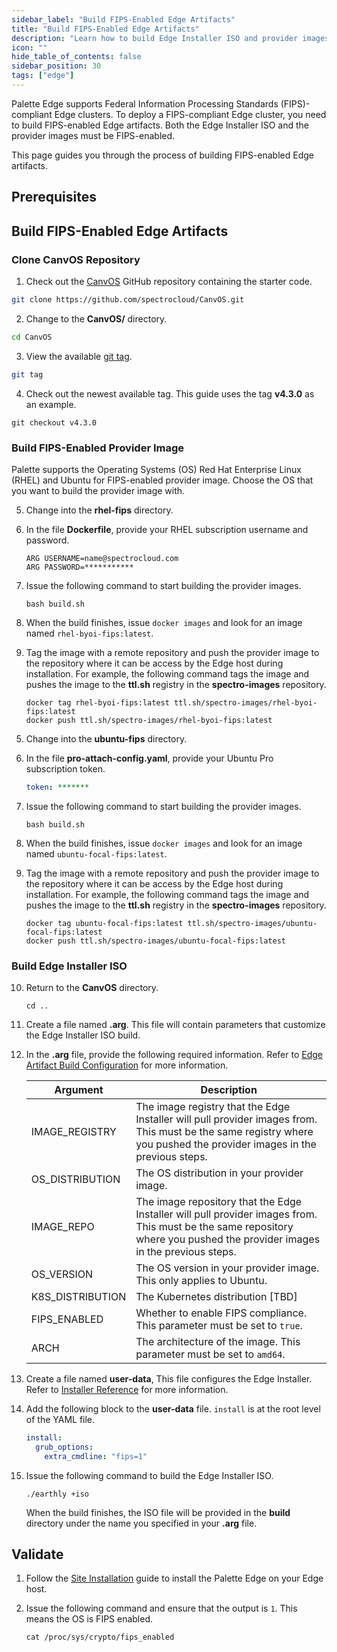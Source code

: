 ```yaml
---
sidebar_label: "Build FIPS-Enabled Edge Artifacts"
title: "Build FIPS-Enabled Edge Artifacts"
description: "Learn how to build Edge Installer ISO and provider images to install FIPS-compliant Palette Edge."
icon: ""
hide_table_of_contents: false
sidebar_position: 30
tags: ["edge"]
---
```


Palette Edge supports Federal Information Processing Standards (FIPS)-compliant Edge clusters. To deploy a
FIPS-compliant Edge cluster, you need to build FIPS-enabled Edge artifacts. Both the Edge Installer ISO and the provider
images must be FIPS-enabled.

This page guides you through the process of building FIPS-enabled Edge artifacts.

## Prerequisites

## Build FIPS-Enabled Edge Artifacts

### Clone CanvOS Repository

1. Check out the [CanvOS](https://github.com/spectrocloud/CanvOS) GitHub repository containing the starter code.

```bash
git clone https://github.com/spectrocloud/CanvOS.git
```

2. Change to the **CanvOS/** directory.

```bash
cd CanvOS
```

3. View the available [git tag](https://github.com/spectrocloud/CanvOS/tags).

```bash
git tag
```

4. Check out the newest available tag. This guide uses the tag **v4.3.0** as an example.

```shell
git checkout v4.3.0
```

### Build FIPS-Enabled Provider Image

Palette supports the Operating Systems (OS) Red Hat Enterprise Linux (RHEL) and Ubuntu for FIPS-enabled provider image.
Choose the OS that you want to build the provider image with.

<Tabs>

<TabItem label="Red Hat Enterprise Linux" value="rhel">

5. Change into the **rhel-fips** directory.

6. In the file **Dockerfile**, provide your RHEL subscription username and password.

   ```text
   ARG USERNAME=name@spectrocloud.com
   ARG PASSWORD=***********
   ```

7. Issue the following command to start building the provider images.

   ```shell
   bash build.sh
   ```

8. When the build finishes, issue `docker images` and look for an image named `rhel-byoi-fips:latest`.

9. Tag the image with a remote repository and push the provider image to the repository where it can be access by the
   Edge host during installation. For example, the following command tags the image and pushes the image to the
   **ttl.sh** registry in the **spectro-images** repository.

   ```shell
   docker tag rhel-byoi-fips:latest ttl.sh/spectro-images/rhel-byoi-fips:latest
   docker push ttl.sh/spectro-images/rhel-byoi-fips:latest
   ```

</TabItem>

<TabItem label="Ubuntu" value="ubuntu">

5. Change into the **ubuntu-fips** directory.

6. In the file **pro-attach-config.yaml**, provide your Ubuntu Pro subscription token.

   ```yaml
   token: *******
   ```

7. Issue the following command to start building the provider images.

   ```shell
   bash build.sh
   ```

8. When the build finishes, issue `docker images` and look for an image named `ubuntu-focal-fips:latest`.

9. Tag the image with a remote repository and push the provider image to the repository where it can be access by the
   Edge host during installation. For example, the following command tags the image and pushes the image to the
   **ttl.sh** registry in the **spectro-images** repository.

   ```shell
   docker tag ubuntu-focal-fips:latest ttl.sh/spectro-images/ubuntu-focal-fips:latest
   docker push ttl.sh/spectro-images/ubuntu-focal-fips:latest
   ```

</TabItem>

### Build Edge Installer ISO

10. Return to the **CanvOS** directory.

    ```shell
    cd ..
    ```

11. Create a file named **.arg**. This file will contain parameters that customize the Edge Installer ISO build.

12. In the **.arg** file, provide the following required information. Refer to
    [Edge Artifact Build Configuration](arg.md) for more information.

    | Argument         | Description                                                                                                                                                               |
    | ---------------- | ------------------------------------------------------------------------------------------------------------------------------------------------------------------------- |
    | IMAGE_REGISTRY   | The image registry that the Edge Installer will pull provider images from. This must be the same registry where you pushed the provider images in the previous steps.     |
    | OS_DISTRIBUTION  | The OS distribution in your provider image.                                                                                                                               |
    | IMAGE_REPO       | The image repository that the Edge Installer will pull provider images from. This must be the same repository where you pushed the provider images in the previous steps. |
    | OS_VERSION       | The OS version in your provider image. This only applies to Ubuntu.                                                                                                       |
    | K8S_DISTRIBUTION | The Kubernetes distribution [TBD]                                                                                                                                         |
    | FIPS_ENABLED     | Whether to enable FIPS compliance. This parameter must be set to `true`.                                                                                                  |
    | ARCH             | The architecture of the image. This parameter must be set to `amd64`.                                                                                                     |

13. Create a file named **user-data**, This file configures the Edge Installer. Refer to
    [Installer Reference](../../edge-configuration/installer-reference.md) for more information.

14. Add the following block to the **user-data** file. `install` is at the root level of the YAML file.

    ```yaml
    install:
      grub_options:
        extra_cmdline: "fips=1"
    ```

15. Issue the following command to build the Edge Installer ISO.

    ```shell
    ./earthly +iso
    ```

    When the build finishes, the ISO file will be provided in the **build** directory under the name you specified in
    your **.arg** file.

## Validate

1. Follow the [Site Installation](../../site-deployment/stage.md) guide to install the Palette Edge on your Edge host.

2. Issue the following command and ensure that the output is `1`. This means the OS is FIPS enabled.

   ```shell
   cat /proc/sys/crypto/fips_enabled
   ```

